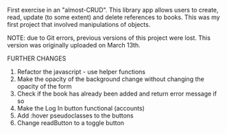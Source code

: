 
First exercise in an "almost-CRUD". This library app allows users to create, read, update (to some extent) and delete references to books. This was my first project that involved manipulations of objects.

NOTE: due to Git errors, previous versions of this project were lost. This version was originally uploaded on March 13th.

FURTHER CHANGES
1. Refactor the javascript - use helper functions
2. Make the opacity of the background change without changing the opacity of the form
3. Check if the book has already been added and return error message if so
4. Make the Log In button functional (accounts)
5. Add :hover pseudoclasses to the buttons
6. Change readButton to a toggle button 


